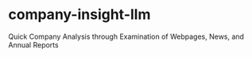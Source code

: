 # company-insight-llm
Quick Company Analysis through Examination of Webpages, News, and Annual Reports
